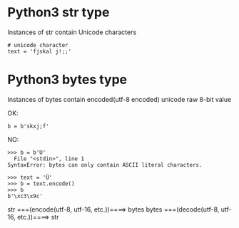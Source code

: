 # Python3 str type

Instances	of	str	contain	Unicode characters

```
# unicode character
text = 'fjskal j!;;'
```

# Python3 bytes type
Instances of bytes contain encoded(utf-8 encoded) unicode raw 8-bit value


OK:
```
b = b'skxj;f'
```

NO:
```
>>> b = b'Ü'
  File "<stdin>", line 1
SyntaxError: bytes can only contain ASCII literal characters.

>>> text = 'Ü'
>>> b = text.encode()
>>> b
b'\xc3\x9c'
```



str ===(encode(utf-8, utf-16, etc.))====> bytes
bytes ===(decode(utf-8, utf-16, etc.))====> str
